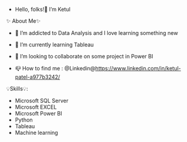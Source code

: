 - Hello, folks!👋 I’m Ketul


✨ About Me✨
- 👀 I’m addicted to Data Analysis and I love learning something new

- 🌱 I’m currently learning Tableau

- 💞️ I’m looking to collaborate on some project in Power BI

- 📪 How to find me : @Linkedin@https://www.linkedin.com/in/ketul-patel-a977b3242/


💡Skills💡:

- Microsoft SQL Server
- Microsoft EXCEL
- Microsoft Power BI
- Python
- Tableau
- Machine learning 

<!---
Ketulll/Ketulll is a ✨ special ✨ repository because its `README.md` (this file) appears on your GitHub profile.
You can click the Preview link to take a look at your changes.
--->
